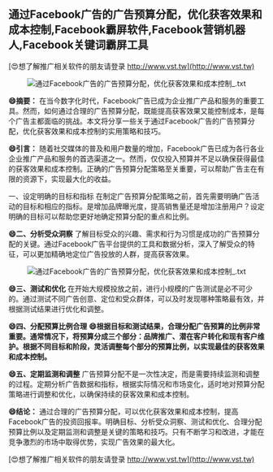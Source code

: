 ## **通过Facebook广告的广告预算分配，优化获客效果和成本控制,Facebook霸屏软件,Facebook营销机器人,Facebook关键词霸屏工具**

[😍想了解推广相关软件的朋友请登录 http://www.vst.tw](http://www.vst.tw)

 <center><img src="https://vst.tw/MP4/tuiguang/png/4.png" alt="通过Facebook广告的广告预算分配，优化获客效果和成本控制_.txt"></center>

**😄摘要：**
在当今数字化时代，Facebook广告已成为企业推广产品和服务的重要工具。然而，如何通过合理的广告预算分配，既能提高获客效果又能控制成本，是每个广告主都面临的挑战。本文将分享一些关于通过Facebook广告的广告预算分配，优化获客效果和成本控制的实用策略和技巧。

**😄引言：**
随着社交媒体的普及和用户数量的增加，Facebook广告已成为各行各业企业推广产品和服务的首选渠道之一。然而，仅仅投入预算并不足以确保获得最佳的获客效果和成本控制。正确的广告预算分配策略至关重要，可以帮助广告主在有限的资源下，实现最大化的收益。

一、设定明确的目标和指标
在制定广告预算分配策略之前，首先需要明确广告活动的目标和相应的指标。是增加品牌曝光度，提高销售量还是增加注册用户？设定明确的目标可以帮助您更好地确定预算分配的重点和比例。

**😄二、分析受众洞察**
了解目标受众的兴趣、需求和行为习惯是成功的广告预算分配的关键。通过Facebook广告平台提供的工具和数据分析，深入了解受众的特征，可以更加精确地定位广告投放的人群，提高获客效果。

 <center><img src="https://vst.tw/MP4/tuiguang/png/1.png" alt="通过Facebook广告的广告预算分配，优化获客效果和成本控制_.txt"></center>

**😄三、测试和优化**
在开始大规模投放之前，进行小规模的广告测试是必不可少的。通过测试不同广告创意、定位和受众群体，可以及时发现哪种策略最有效，并根据测试结果进行优化和调整。

**😄四、分配预算比例合理**
**😄根据目标和测试结果，合理分配广告预算的比例非常重要。通常情况下，将预算分成三个部分：品牌推广、潜在客户转化和现有客户维护。根据不同目标和阶段，灵活调整每个部分的预算比例，以实现最佳的获客效果和成本控制。**

**😄五、定期监测和调整**
广告预算分配不是一次性决定，而是需要持续监测和调整的过程。定期分析广告数据和指标，根据实际情况和市场变化，适时地对预算分配策略进行调整和优化，以确保持续的获客效果和成本控制。

**😄结论：**
通过合理的广告预算分配，可以优化获客效果和成本控制，提高Facebook广告的投资回报率。明确目标、分析受众洞察、测试和优化、合理分配预算比例以及定期监测和调整是关键的策略和技巧。只有不断学习和改进，才能在竞争激烈的市场中取得优势，实现广告效果的最大化。

[😍想了解推广相关软件的朋友请登录 http://www.vst.tw](http://www.vst.tw)



